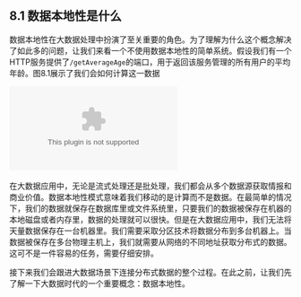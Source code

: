 ## 8.1 数据本地性是什么

数据本地性在大数据处理中扮演了至关重要的角色。为了理解为什么这个概念解决了如此多的问题，让我们来看一个不使用数据本地性的简单系统。假设我们有一个HTTP服务提供了`/getAverageAge`的端口，用于返回该服务管理的所有用户的平均年龄。图8.1展示了我们会如何计算这一数据

![image](./8-1.eps)


在大数据应用中，无论是流式处理还是批处理，我们都会从多个数据源获取情报和商业价值。数据本地性模式意味着我们移动的是计算而不是数据。在最简单的情况下，我们的数据就保存在数据库里或文件系统里，只要我们的数据被保存在机器的本地磁盘或者内存里，数据的处理就可以很快。但是在大数据应用中，我们无法将天量数据保存在一台机器里。我们需要采取分区技术将数据分布到多台机器上。当数据被保存在多台物理主机上，我们就需要从网络的不同地址获取分布式的数据。这可不是一件容易的任务，需要仔细安排。



接下来我们会跟进大数据场景下连接分布式数据的整个过程。在此之前，让我们先了解一下大数据时代的一个重要概念：数据本地性。
